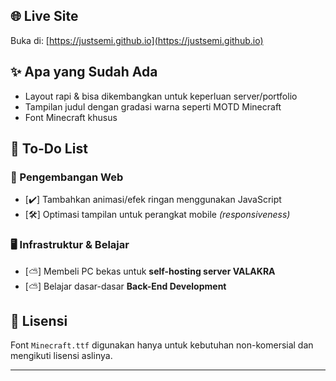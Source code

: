 
## 🌐 Live Site

Buka di: [https://justsemi.github.io](https://justsemi.github.io)

## ✨ Apa yang Sudah Ada

- Layout rapi & bisa dikembangkan untuk keperluan server/portfolio
- Tampilan judul dengan gradasi warna seperti MOTD Minecraft
- Font Minecraft khusus

## 📌 To-Do List

### 🔧 Pengembangan Web
- [✔️] Tambahkan animasi/efek ringan menggunakan JavaScript  
- [🛠️] Optimasi tampilan untuk perangkat mobile *(responsiveness)*   

### 🖥️ Infrastruktur & Belajar
- [⛅] Membeli PC bekas untuk **self-hosting server VALAKRA**  
- [⛅] Belajar dasar-dasar **Back-End Development** 

## 📜 Lisensi

Font `Minecraft.ttf` digunakan hanya untuk kebutuhan non-komersial dan mengikuti lisensi aslinya.

---

